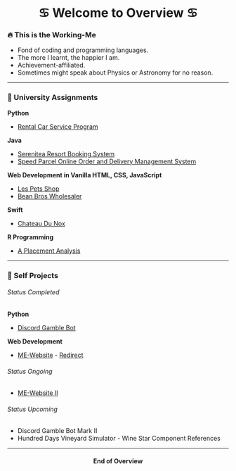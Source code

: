 <h1 align="center">
    <b>♋️ Welcome to Overview ♋️</b>
</h1>

### 🔥 This is the Working-Me
- Fond of coding and programming languages.
- The more I learnt, the happier I am.
- Achievement-affiliated.
- Sometimes might speak about Physics or Astronomy for no reason.

<hr/>

### 📓 University Assignments
**Python**
- [Rental Car Service Program](https://github.com/NightfuryEquinn/Rental-Car-Service-Program)

**Java**
- [Serenitea Resort Booking System](https://github.com/NightfuryEquinn/Serenitea-Resort-Booking-System)
- [Speed Parcel Online Order and Delivery Management System]()

**Web Development in Vanilla HTML, CSS, JavaScript**
- [Les Pets Shop](https://github.com/NightfuryEquinn/Online-Pet-Shop-Assignment)
- [Bean Bros Wholesaler](https://github.com/NightfuryEquinn/Bean-Bros-Wholesaler)

**Swift**
- [Chateau Du Nox]()

**R Programming**
- [A Placement Analysis]()


<hr/>

### 🍵 Self Projects
###### Status Completed
**Python**
- [Discord Gamble Bot](https://github.com/NightfuryEquinn/Discord-Gamble-Bot)

**Web Development**
- [ME-Website](https://github.com/NightfuryEquinn/ME-Website) - [Redirect](https://nightfuryequinn.github.io/ME-Website/)

###### Status Ongoing
- [ME-Website II](https://github.com/NightfuryEquinn/ME-Website-II)

###### Status Upcoming
- Discord Gamble Bot Mark II
- Hundred Days Vineyard Simulator - Wine Star Component References

<hr/>


<h4 align="center">
    <b>End of Overview</b>
</h4>
